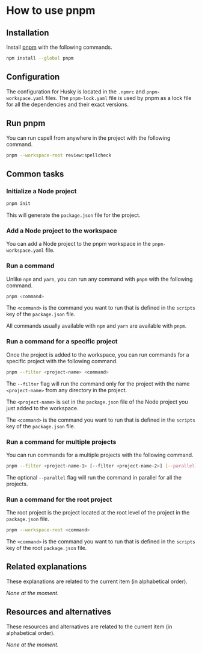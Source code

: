 # How to use pnpm

## Installation

Install [pnpm](../../explanations/about-pnpm/index.md) with the following commands.

```sh title="In a terminal, execute the following command(s)."
npm install --global pnpm
```

## Configuration

The configuration for Husky is located in the `.npmrc` and `pnpm-workspace.yaml` files. The `pnpm-lock.yaml` file is used by pnpm as a lock file for all the dependencies and their exact versions.

## Run pnpm

You can run cspell from anywhere in the project with the following command.

```sh title="In a terminal, execute the following command(s)."
pnpm --workspace-root review:spellcheck
```

## Common tasks

### Initialize a Node project

```sh title="In a terminal, execute the following command(s)."
pnpm init
```

This will generate the `package.json` file for the project.

### Add a Node project to the workspace

You can add a Node project to the pnpm workspace in the `pnpm-workspace.yaml` file.

### Run a command

Unlike `npm` and `yarn`, you can run any command with `pnpm` with the following command.

```sh title="In a terminal, execute the following command(s)."
pnpm <command>
```

The `<command>` is the command you want to run that is defined in the `scripts` key of the `package.json` file.

All commands usually available with `npm` and `yarn` are available with `pnpm`.

### Run a command for a specific project

Once the project is added to the workspace, you can run commands for a specific project with the following command.

```sh title="In a terminal, execute the following command(s)."
pnpm --filter <project-name> <command>
```

The `--filter` flag will run the command only for the project with the name `<project-name>` from any directory in the project.

The `<project-name>` is set in the `package.json` file of the Node project you just added to the workspace.

The `<command>` is the command you want to run that is defined in the `scripts` key of the `package.json` file.

### Run a command for multiple projects

You can run commands for a multiple projects with the following command.

```sh title="In a terminal, execute the following command(s)."
pnpm --filter <project-name-1> [--filter <project-name-2>] [--parallel] <command>
```

The optional `--parallel` flag will run the command in parallel for all the projects.

### Run a command for the root project

The root project is the project located at the root level of the project in the `package.json` file.

```sh title="In a terminal, execute the following command(s)."
pnpm --workspace-root <command>
```

The `<command>` is the command you want to run that is defined in the `scripts` key of the root `package.json` file.

## Related explanations

These explanations are related to the current item (in alphabetical order).

_None at the moment._

## Resources and alternatives

These resources and alternatives are related to the current item (in alphabetical order).

_None at the moment._
